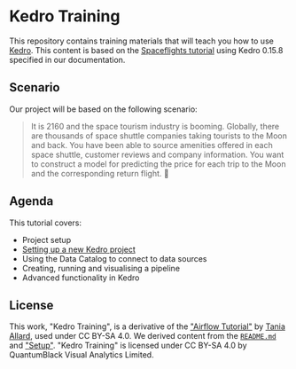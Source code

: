 # Kedro Training

This repository contains training materials that will teach you how to use [Kedro](https://github.com/quantumblacklabs/kedro/). This content is based on the [Spaceflights tutorial](https://kedro.readthedocs.io/en/stable/03_tutorial/02_tutorial_template.html) using Kedro 0.15.8 specified in our documentation.

## Scenario

Our project will be based on the following scenario:
> It is 2160 and the space tourism industry is booming. Globally, there are thousands of space shuttle companies taking tourists to the Moon and back. You have been able to source amenities offered in each space shuttle, customer reviews and company information. You want to construct a model for predicting the price for each trip to the Moon and the corresponding return flight. 🚀

## Agenda

This tutorial covers:
 - Project setup
 - [Setting up a new Kedro project](docs/project-setup.md#creating-a-new-kedro-project)
 - Using the Data Catalog to connect to data sources
 - Creating, running and visualising a pipeline
 - Advanced functionality in Kedro

## License

This work, "Kedro Training", is a derivative of the ["Airflow Tutorial"](https://github.com/trallard/airflow-tutorial/) by [Tania Allard](https://github.com/trallard), used under CC BY-SA 4.0. We derived content from the [`README.md`](https://github.com/trallard/airflow-tutorial/blob/master/README.md) and ["Setup"](https://airflow-tutorial.readthedocs.io/en/stable/setup.html). "Kedro Training" is licensed under CC BY-SA 4.0 by QuantumBlack Visual Analytics Limited.
